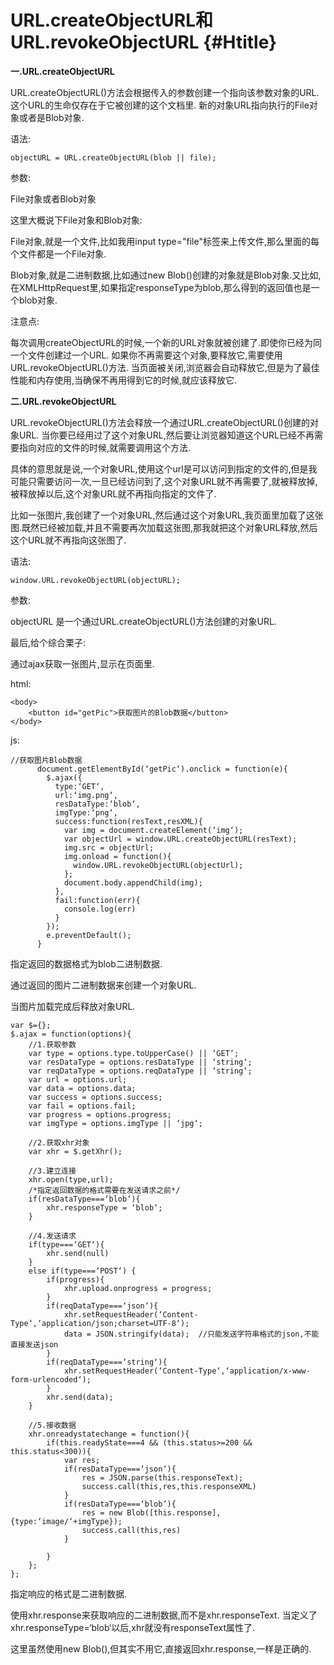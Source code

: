 # URL.createObjectURL和URL.revokeObjectURL {#Htitle}

**一.URL.createObjectURL**

URL.createObjectURL\(\)方法会根据传入的参数创建一个指向该参数对象的URL. 这个URL的生命仅存在于它被创建的这个文档里. 新的对象URL指向执行的File对象或者是Blob对象.

语法: 

```
objectURL = URL.createObjectURL(blob || file);
```

参数:

File对象或者Blob对象

这里大概说下File对象和Blob对象:

File对象,就是一个文件,比如我用input type="file"标签来上传文件,那么里面的每个文件都是一个File对象.

Blob对象,就是二进制数据,比如通过new Blob\(\)创建的对象就是Blob对象.又比如,在XMLHttpRequest里,如果指定responseType为blob,那么得到的返回值也是一个blob对象.

注意点:

每次调用createObjectURL的时候,一个新的URL对象就被创建了.即使你已经为同一个文件创建过一个URL. 如果你不再需要这个对象,要释放它,需要使用URL.revokeObjectURL\(\)方法. 当页面被关闭,浏览器会自动释放它,但是为了最佳性能和内存使用,当确保不再用得到它的时候,就应该释放它.



**二.URL.revokeObjectURL**

URL.revokeObjectURL\(\)方法会释放一个通过URL.createObjectURL\(\)创建的对象URL. 当你要已经用过了这个对象URL,然后要让浏览器知道这个URL已经不再需要指向对应的文件的时候,就需要调用这个方法.

具体的意思就是说,一个对象URL,使用这个url是可以访问到指定的文件的,但是我可能只需要访问一次,一旦已经访问到了,这个对象URL就不再需要了,就被释放掉,被释放掉以后,这个对象URL就不再指向指定的文件了.

比如一张图片,我创建了一个对象URL,然后通过这个对象URL,我页面里加载了这张图.既然已经被加载,并且不需要再次加载这张图,那我就把这个对象URL释放,然后这个URL就不再指向这张图了.

语法:

```
window.URL.revokeObjectURL(objectURL);
```

参数:

objectURL 是一个通过URL.createObjectURL\(\)方法创建的对象URL.

最后,给个综合栗子:

通过ajax获取一张图片,显示在页面里.

html:

```
<body>
    <button id="getPic">获取图片的Blob数据</button>
</body>
```

js:

```
//获取图片Blob数据
      document.getElementById(‘getPic‘).onclick = function(e){
        $.ajax({
          type:‘GET‘,
          url:‘img.png‘,
          resDataType:‘blob‘,
          imgType:‘png‘,
          success:function(resText,resXML){
            var img = document.createElement(‘img‘);
            var objectUrl = window.URL.createObjectURL(resText);
            img.src = objectUrl;
            img.onload = function(){
              window.URL.revokeObjectURL(objectUrl);
            };
            document.body.appendChild(img);
          },
          fail:function(err){
            console.log(err)
          }
        });
        e.preventDefault();
      }
```

指定返回的数据格式为blob二进制数据.

通过返回的图片二进制数据来创建一个对象URL.

当图片加载完成后释放对象URL.

```
var $={};
$.ajax = function(options){
    //1.获取参数
    var type = options.type.toUpperCase() || ‘GET‘;
    var resDataType = options.resDataType || ‘string‘;
    var reqDataType = options.reqDataType || ‘string‘;
    var url = options.url;
    var data = options.data;
    var success = options.success;
    var fail = options.fail;
    var progress = options.progress;
    var imgType = options.imgType || ‘jpg‘;
    
    //2.获取xhr对象
    var xhr = $.getXhr();

    //3.建立连接
    xhr.open(type,url);
    /*指定返回数据的格式需要在发送请求之前*/
    if(resDataType===‘blob‘){
        xhr.responseType = ‘blob‘;
    }
    
    //4.发送请求
    if(type===‘GET‘){
        xhr.send(null)
    }
    else if(type===‘POST‘) {
        if(progress){
            xhr.upload.onprogress = progress;
        }
        if(reqDataType===‘json‘){
            xhr.setRequestHeader(‘Content-Type‘,‘application/json;charset=UTF-8‘);
            data = JSON.stringify(data);  //只能发送字符串格式的json,不能直接发送json
        }
        if(reqDataType===‘string‘){
            xhr.setRequestHeader(‘Content-Type‘,‘application/x-www-form-urlencoded‘);
        }
        xhr.send(data);
    }

    //5.接收数据
    xhr.onreadystatechange = function(){
        if(this.readyState===4 && (this.status>=200 && this.status<300)){
            var res;
            if(resDataType===‘json‘){
                res = JSON.parse(this.responseText);
                success.call(this,res,this.responseXML)
            }
            if(resDataType===‘blob‘){
                res = new Blob([this.response],{type:‘image/‘+imgType});
                success.call(this,res)
            }

        }
    };
};
```

指定响应的格式是二进制数据.

使用xhr.response来获取响应的二进制数据,而不是xhr.responseText. 当定义了xhr.responseType=‘blob‘以后,xhr就没有responseText属性了.

这里虽然使用new Blob\(\),但其实不用它,直接返回xhr.response,一样是正确的.



